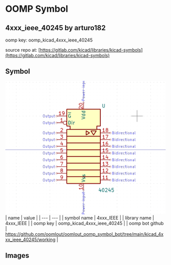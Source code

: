 # OOMP Symbol  
## 4xxx_ieee_40245  by arturo182  
  
oomp key: oomp_kicad_4xxx_ieee_40245  
  
source repo at: [https://gitlab.com/kicad/libraries/kicad-symbols](https://gitlab.com/kicad/libraries/kicad-symbols)  
## Symbol  
  
[![working.png](working_600.png)](working.png)  
| name | value | 
| --- | --- | 
| symbol name | 4xxx_IEEE | 
| library name | 4xxx_IEEE | 
| oomp key | oomp_kicad_4xxx_ieee_40245 | 
| oomp bot github | https://github.com/oomlout/oomlout_oomp_symbol_bot/tree/main/kicad_4xxx_ieee_40245/working | 
## Images  
